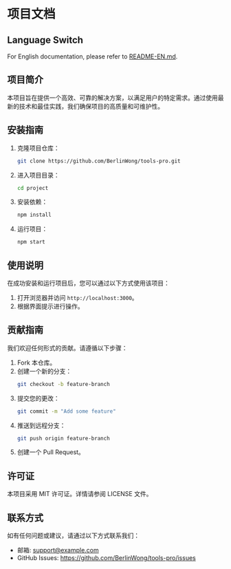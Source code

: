 # 项目文档

## Language Switch
For English documentation, please refer to [README-EN.md](README-EN.md).


## 项目简介
本项目旨在提供一个高效、可靠的解决方案，以满足用户的特定需求。通过使用最新的技术和最佳实践，我们确保项目的高质量和可维护性。

## 安装指南
1. 克隆项目仓库：
   ```bash
   git clone https://github.com/BerlinWong/tools-pro.git
   ```
2. 进入项目目录：
   ```bash
   cd project
   ```
3. 安装依赖：
   ```bash
   npm install
   ```
4. 运行项目：
   ```bash
   npm start
   ```

## 使用说明
在成功安装和运行项目后，您可以通过以下方式使用该项目：
1. 打开浏览器并访问 `http://localhost:3000`。
2. 根据界面提示进行操作。

## 贡献指南
我们欢迎任何形式的贡献。请遵循以下步骤：
1. Fork 本仓库。
2. 创建一个新的分支：
   ```bash
   git checkout -b feature-branch
   ```
3. 提交您的更改：
   ```bash
   git commit -m "Add some feature"
   ```
4. 推送到远程分支：
   ```bash
   git push origin feature-branch
   ```
5. 创建一个 Pull Request。

## 许可证
本项目采用 MIT 许可证。详情请参阅 LICENSE 文件。

## 联系方式
如有任何问题或建议，请通过以下方式联系我们：
- 邮箱: support@example.com
- GitHub Issues: https://github.com/BerlinWong/tools-pro/issues
